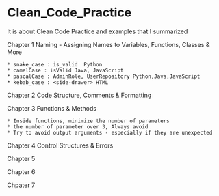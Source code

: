 # Clean_Code_Practice
It is about Clean Code Practice and examples that I summarized

Chapter 1 Naming - Assigning Names to Variables, Functions, Classes & More

    * snake_case : is_valid  Python
    * camelCase : isValid Java, JavaScript
    * pascalCase : AdminRole, UserRepository Python,Java,JavaScript
    * kebab_case : <side-drawer> HTML

Chapter 2 Code Structure, Comments & Formatting

Chapter 3 Functions & Methods

    * Inside functions, minimize the number of parameters
    * the number of parameter over 3, Always avoid
    * Try to avoid output arguments - especially if they are unexpected

Chapter 4 Control Structures & Errors

Chapter 5

Chapter 6

Chpater 7
